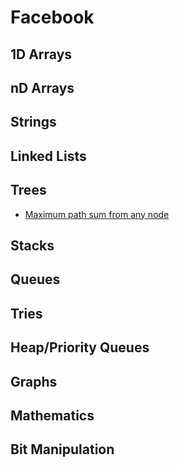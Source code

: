 # Facebook

## 1D Arrays

## nD Arrays

## Strings

## Linked Lists

## Trees

* [Maximum path sum from any node](../problem-solutions/tree-problems/maximum-path-sum-from-any-node.md)

## Stacks

## Queues

## Tries

## Heap/Priority Queues

## Graphs

## Mathematics

## Bit Manipulation





